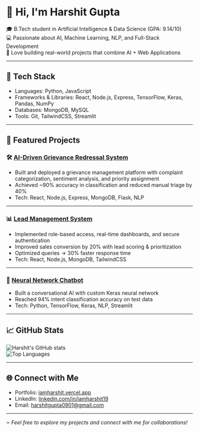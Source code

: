 # 👋 Hi, I'm Harshit Gupta  

🎓 B.Tech student in Artificial Intelligence & Data Science (GPA: 9.14/10)  
💻 Passionate about AI, Machine Learning, NLP, and Full-Stack Development  
🚀 Love building real-world projects that combine AI + Web Applications  

---

## 🔧 Tech Stack  
- Languages: Python, JavaScript  
- Frameworks & Libraries: React, Node.js, Express, TensorFlow, Keras, Pandas, NumPy  
- Databases: MongoDB, MySQL  
- Tools: Git, TailwindCSS, Streamlit  

---

## 🌟 Featured Projects  

### 🛠 [AI-Driven Grievance Redressal System](https://admin-grievance-redressal-system.vercel.app/)  
- Built and deployed a grievance management platform with complaint categorization, sentiment analysis, and priority assignment  
- Achieved ~90% accuracy in classification and reduced manual triage by 40%  
- Tech: React, Node.js, Express, MongoDB, Flask, NLP  

---

### 📊 [Lead Management System](https://lead-management-system-vert.vercel.app/)  
- Implemented role-based access, real-time dashboards, and secure authentication  
- Improved sales conversion by 20% with lead scoring & prioritization  
- Optimized queries → 30% faster response time  
- Tech: React, Node.js, MongoDB, TailwindCSS  

---

### 🤖 [Neural Network Chatbot](http://github.com/iamharshit19/neural-net-based-chatbot)  
- Built a conversational AI with custom Keras neural network  
- Reached 94% intent classification accuracy on test data  
- Tech: Python, TensorFlow, Keras, NLP, Streamlit  

---

## 📈 GitHub Stats  
![Harshit's GitHub stats](https://github-readme-stats.vercel.app/api?username=iamharshit19&show_icons=true&theme=tokyonight)  
![Top Languages](https://github-readme-stats.vercel.app/api/top-langs/?username=iamharshit19&layout=compact&theme=tokyonight)  

---

## 🌐 Connect with Me  
- Portfolio: [iamharshit.vercel.app](http://iamharshit.vercel.app)  
- LinkedIn: [linkedin.com/in/iamharshit19](http://linkedin.com/in/iamharshit19)  
- Email: [harshitgupta0901@gmail.com](mailto:harshitgupta0901@gmail.com)  

---
⭐️ *Feel free to explore my projects and connect with me for collaborations!*
